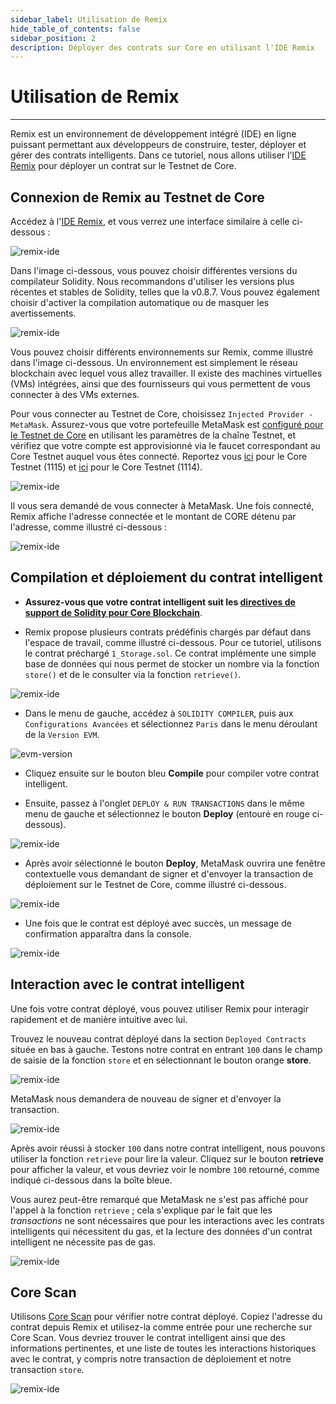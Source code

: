 ```yaml
---
sidebar_label: Utilisation de Remix
hide_table_of_contents: false
sidebar_position: 2
description: Déployer des contrats sur Core en utilisant l'IDE Remix
---
```


# Utilisation de Remix

---

Remix est un environnement de développement intégré (IDE) en ligne puissant permettant aux développeurs de construire, tester, déployer et gérer des contrats intelligents. Dans ce tutoriel, nous allons utiliser l'[IDE Remix](https://remix.ethereum.org/) pour déployer un contrat sur le Testnet de Core.

## Connexion de Remix au Testnet de Core

Accédez à l'[IDE Remix](https://remix.ethereum.org/), et vous verrez une interface similaire à celle ci-dessous :

![remix-ide](../../../../../static/img/remix/remix-1.avif)

Dans l'image ci-dessous, vous pouvez choisir différentes versions du compilateur Solidity. Nous recommandons d'utiliser les versions plus récentes et stables de Solidity, telles que la v0.8.7. Vous pouvez également choisir d'activer la compilation automatique ou de masquer les avertissements.

![remix-ide](../../../../../static/img/remix/remix-2.avif)

Vous pouvez choisir différents environnements sur Remix, comme illustré dans l'image ci-dessous. Un environnement est simplement le réseau blockchain avec lequel vous allez travailler. Il existe des machines virtuelles (VMs) intégrées, ainsi que des fournisseurs qui vous permettent de vous connecter à des VMs externes.

Pour vous connecter au Testnet de Core, choisissez `Injected Provider - MetaMask`. Assurez-vous que votre portefeuille MetaMask est [configuré pour le Testnet de Core](./core-testnet-wallet-config.md) en utilisant les paramètres de la chaîne Testnet, et vérifiez que votre compte est approvisionné via le faucet correspondant au Core Testnet auquel vous êtes connecté. Reportez vous [ici](https://scan.test.btcs.network/faucet) pour le Core Testnet (1115) et [ici](https://scan.test2.btcs.network/faucet) pour le Core Testnet (1114).

![remix-ide](../../../../../static/img/remix/remix-3.avif)

Il vous sera demandé de vous connecter à MetaMask. Une fois connecté, Remix affiche l'adresse connectée et le montant de CORE détenu par l'adresse, comme illustré ci-dessous :

![remix-ide](../../../../../static/img/remix/remix-4.avif)

## Compilation et déploiement du contrat intelligent

- **Assurez-vous que votre contrat intelligent suit les [directives de support de Solidity pour Core Blockchain](./smart-contract-guidelines.md)**.

- Remix propose plusieurs contrats prédéfinis chargés par défaut dans l'espace de travail, comme illustré ci-dessous. Pour ce tutoriel, utilisons le contrat préchargé `1_Storage.sol`. Ce contrat implémente une simple base de données qui nous permet de stocker un nombre via la fonction `store()` et de le consulter via la fonction `retrieve()`.

![remix-ide](../../../../../static/img/remix/remix-5.avif)

- Dans le menu de gauche, accédez à `SOLIDITY COMPILER`, puis aux `Configurations Avancées` et sélectionnez `Paris` dans le menu déroulant de la `Version EVM`.

![evm-version](../../../../../static/img/remix/remix-13.png)

- Cliquez ensuite sur le bouton bleu **Compile** pour compiler votre contrat intelligent.

- Ensuite, passez à l'onglet `DEPLOY & RUN TRANSACTIONS` dans le même menu de gauche et sélectionnez le bouton **Deploy** (entouré en rouge ci-dessous).

![remix-ide](../../../../../static/img/remix/remix-6.avif)

- Après avoir sélectionné le bouton **Deploy**, MetaMask ouvrira une fenêtre contextuelle vous demandant de signer et d'envoyer la transaction de déploiement sur le Testnet de Core, comme illustré ci-dessous.

![remix-ide](../../../../../static/img/remix/remix-7.png)

- Une fois que le contrat est déployé avec succès, un message de confirmation apparaîtra dans la console.

![remix-ide](../../../../../static/img/remix/remix-8.avif)

## Interaction avec le contrat intelligent

Une fois votre contrat déployé, vous pouvez utiliser Remix pour interagir rapidement et de manière intuitive avec lui.

Trouvez le nouveau contrat déployé dans la section `Deployed Contracts` située en bas à gauche. Testons notre contrat en entrant `100` dans le champ de saisie de la fonction `store` et en sélectionnant le bouton orange **store**.

![remix-ide](../../../../../static/img/remix/remix-9.avif)

MetaMask nous demandera de nouveau de signer et d'envoyer la transaction.

![remix-ide](../../../../../static/img/remix/remix-10.png)

Après avoir réussi à stocker `100` dans notre contrat intelligent, nous pouvons utiliser la fonction `retrieve` pour lire la valeur. Cliquez sur le bouton **retrieve** pour afficher la valeur, et vous devriez voir le nombre `100` retourné, comme indiqué ci-dessous dans la boîte bleue.

Vous aurez peut-être remarqué que MetaMask ne s'est pas affiché pour l'appel à la fonction `retrieve` ; cela s'explique par le fait que les _transactions_ ne sont nécessaires que pour les interactions avec les contrats intelligents qui nécessitent du gas, et la lecture des données d'un contrat intelligent ne nécessite pas de gas.

![remix-ide](../../../../../static/img/remix/remix-11.avif)

## Core Scan

Utilisons [Core Scan](https://scan.test2.btcs.network/) pour vérifier notre contrat déployé. Copiez l'adresse du contrat depuis Remix et utilisez-la comme entrée pour une recherche sur Core Scan. Vous devriez trouver le contrat intelligent ainsi que des informations pertinentes, et une liste de toutes les interactions historiques avec le contrat, y compris notre transaction de déploiement et notre transaction `store`.

![remix-ide](../../../../../static/img/remix/remix-12.avif)
